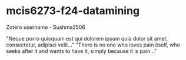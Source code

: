 # mcis6273-f24-datamining

Zotero username - Sushma2506

"Neque porro quisquam est qui dolorem ipsum quia dolor sit amet, consectetur, adipisci velit..."
"There is no one who loves pain itself, who seeks after it and wants to have it, simply because it is pain..."
